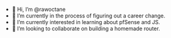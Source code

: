 - 👋 Hi, I’m @rawoctane
- 👀 I’m currently in the process of figuring out a career change.
- 🌱 I’m currently interested in learning about pfSense and JS.
- 💞️ I’m looking to collaborate on building a homemade router.

